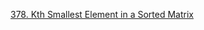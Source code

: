 [378. Kth Smallest Element in a Sorted Matrix](https://github.com/Qirui0805/Personal-Blog/blob/master/%E7%AE%97%E6%B3%95/Leetcode/378.%20Kth%20Smallest%20Element%20in%20a%20Sorted%20Matrix.md)
